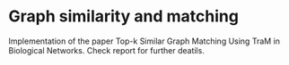 # Graph similarity and matching


Implementation of the paper Top-k Similar Graph Matching Using TraM in Biological Networks. Check report for further deatils.


